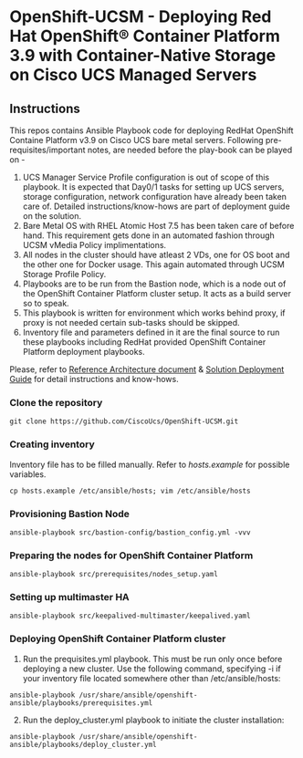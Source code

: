 # OpenShift-UCSM - Deploying Red Hat OpenShift® Container Platform 3.9 with Container-Native Storage on Cisco UCS Managed Servers

## Instructions
This repos contains Ansible Playbook code for deploying RedHat OpenShift Containe Platform v3.9 on Cisco UCS bare metal servers. Following pre-requisites/important notes, are needed before the play-book can be played on -

1. UCS Manager Service Profile configuration is out of scope of this playbook. It is expected that Day0/1 tasks for setting up UCS servers, storage configuration, network configuration have already been taken care of. Detailed instructions/know-hows are part of deployment guide on the solution.
2. Bare Metal OS with RHEL Atomic Host 7.5 has been taken care of before hand. This requirement gets done in an automated fashion through UCSM vMedia Policy implimentations. 
3. All nodes in the cluster should have atleast 2 VDs, one for OS boot and the other one for Docker usage. This again automated through UCSM Storage Profile Policy.
4. Playbooks are to be run from the Bastion node, which is a node out of the OpenShift Container Platform cluster setup. It acts as a build server so to speak.
5. This playbook is written for environment which works behind proxy, if proxy is not needed certain sub-tasks should be skipped.
6. Inventory file and parameters defined in it are the final source to run these playbooks including RedHat provided OpenShift Container Platform deployment playbooks.

Please, refer to [Reference Architecture document](https://www.cisco.com/c/en/us/td/docs/unified_computing/ucs/UCS_CVDs/ucs_openshift_design.html) & [Solution Deployment Guide]() for detail instructions and know-hows.

### Clone the repository
`git clone https://github.com/CiscoUcs/OpenShift-UCSM.git`

### Creating inventory
Inventory file has to be filled manually.
Refer to *hosts.example* for possible variables.

`cp hosts.example /etc/ansible/hosts;
vim /etc/ansible/hosts`

### Provisioning Bastion Node

`ansible-playbook src/bastion-config/bastion_config.yml -vvv`


### Preparing the nodes for OpenShift Container Platform

`ansible-playbook src/prerequisites/nodes_setup.yaml` 

### Setting up multimaster HA

`ansible-playbook src/keepalived-multimaster/keepalived.yaml`

### Deploying OpenShift Container Platform cluster

1. Run the prequisites.yml playbook. This must be run only once before deploying a new cluster. Use the following command, specifying -i if your inventory file located somewhere other than /etc/ansible/hosts:

`ansible-playbook /usr/share/ansible/openshift-ansible/playbooks/prerequisites.yml`

2. Run the deploy_cluster.yml playbook to initiate the cluster installation:

`ansible-playbook /usr/share/ansible/openshift-ansible/playbooks/deploy_cluster.yml`

